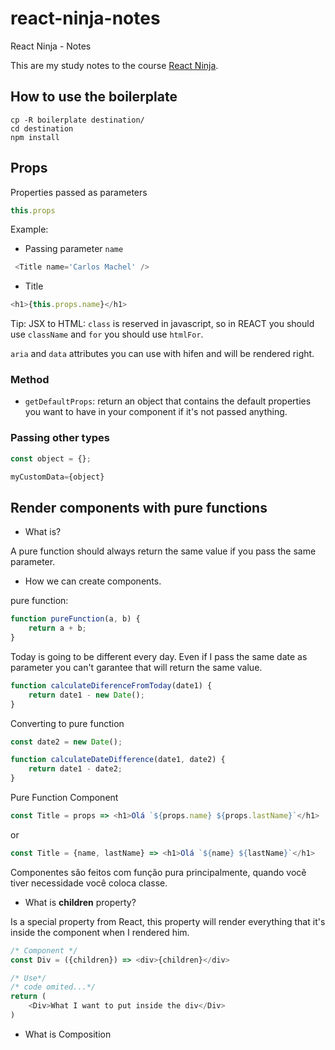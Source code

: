# react-ninja-notes
React Ninja - Notes


This are my study notes to the course [React Ninja](https://www.udemy.com/curso-reactjs-ninja).

## How to use the boilerplate

```
cp -R boilerplate destination/
cd destination
npm install 
```

## Props

Properties passed as parameters

```js
this.props
```

Example:

- Passing parameter `name`

```js
 <Title name='Carlos Machel' />
```

- Title 

```js
<h1>{this.props.name}</h1>
```


Tip: JSX to HTML: `class` is reserved in javascript, so in REACT you should use `className` and `for` you should use `htmlFor`.

`aria` and `data` attributes you can use with hifen and will be rendered right.

### Method


- `getDefaultProps`: return an object that contains the default properties you want to have in your component if it's not passed anything. 

### Passing other types

```js
const object = {};

myCustomData={object}
```

## Render components with pure functions

- What is?

A pure function should always return the same value if you pass the same parameter.

- How we can create components.


pure function: 
```js
function pureFunction(a, b) {
    return a + b;
}
```

Today is going to be different every day. Even if I pass the same date as parameter you can't garantee that will return the same value.

```js
function calculateDiferenceFromToday(date1) {
    return date1 - new Date();
}
```

Converting to pure function

```js
const date2 = new Date();

function calculateDateDifference(date1, date2) {
    return date1 - date2;
}
```

Pure Function Component 

```js
const Title = props => <h1>Olá `${props.name} ${props.lastName}`</h1>
```

or


```js
const Title = {name, lastName} => <h1>Olá `${name} ${lastName}`</h1>
```

Componentes são feitos com função pura principalmente, quando vocẽ tiver necessidade você coloca classe.

- What is **children** property?

Is a special property from React, this property will render everything that it's inside the component when I rendered him.


```js
/* Component */
const Div = ({children}) => <div>{children}</div>

/* Use*/
/* code omited...*/
return (
    <Div>What I want to put inside the div</Div>
)
```

- What is Composition

